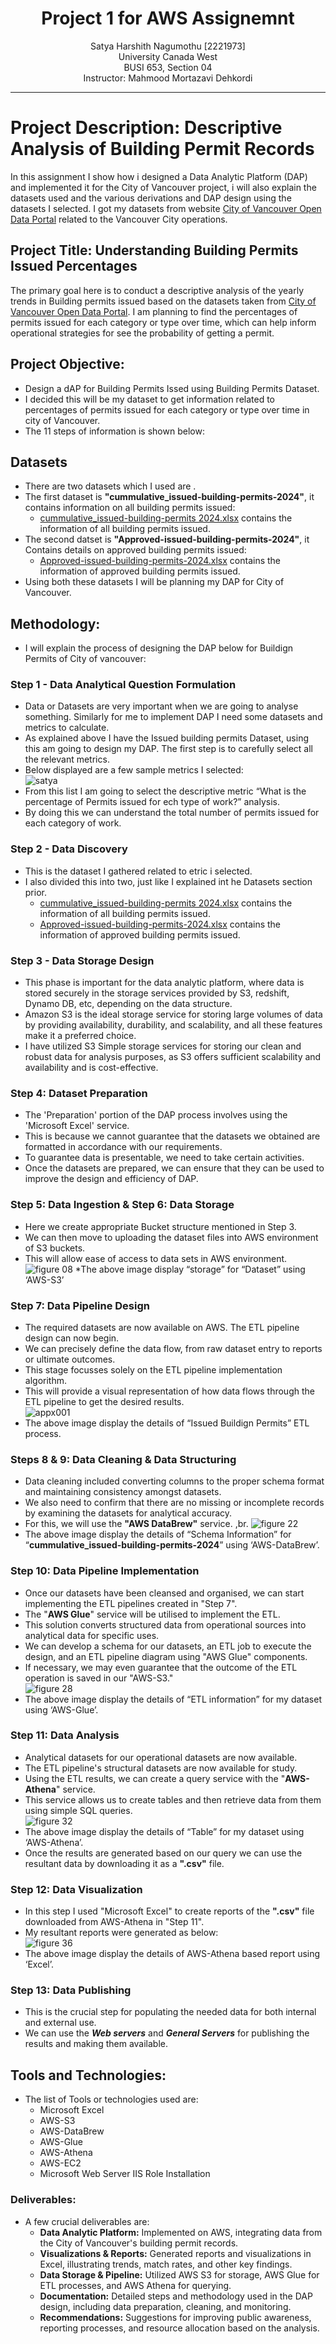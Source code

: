 <h1 align="center">Project 1 for AWS Assignemnt</h1>
<p align="center">
Satya Harshith Nagumothu [2221973] <br>
University Canada West<br>
BUSI 653, Section 04<br>
Instructor: Mahmood Mortazavi Dehkordi<br>
</p>

___

# Project Description: Descriptive Analysis of Building Permit Records
In this assignment I show how i designed a Data Analytic Platform (DAP) and implemented it for the City of Vancouver project, i will also explain the datasets used and the various derivations and DAP design using the datasets I selected. I got my datasets from website [City of Vancouver Open Data Portal](https://opendata.vancouver.ca/explore/dataset/issued-building-permits/information/) related to the Vancouver City operations.

## Project Title: Understanding Building Permits Issued Percentages
The primary goal here is to conduct a descriptive analysis of the yearly trends in Building permits issued based on the datasets taken from [City of Vancouver Open Data Portal](https://opendata.vancouver.ca/explore/dataset/issued-building-permits/information/). I am planning to find the percentages of permits issued for each category or type over time, which can help inform operational strategies for see the probability of getting a permit.
## Project Objective:
* Design a dAP for Building Permits Issed using Building Permits Dataset.
* I decided this will be my dataset to get information related to percentages of permits issued for each category or type over time in city of Vancouver.
* The 11 steps of information is shown below: <br>
## Datasets
* There are two datasets which I used are .
* The first dataset is **"cummulative_issued-building-permits-2024"**, it contains information on all building permits issued:
  * [cummulative_issued-building-permits 2024.xlsx](https://github.com/user-attachments/files/17004724/cummulative_issued-building-permits.2024.xlsx) contains the information of all building permits issued.
* The second datset is **"Approved-issued-building-permits-2024"**, it Contains details on approved building permits issued:
  * [Approved-issued-building-permits-2024.xlsx](https://github.com/user-attachments/files/17004726/Approved-issued-building-permits-2024.xlsx) contains the information of approved building permits issued.
* Using both these datasets I will be planning my DAP for City of Vancouver.
## Methodology:
* I will explain the process of designing the DAP below for Buildign Permits of City of vancouver:
### Step 1 - Data Analytical Question Formulation
* Data or Datasets are very important when we are going to analyse something. Similarly for me to implement DAP I need some datasets and metrics to calculate.
* As explained above I have the Issued building permits Dataset, using this am going to design my DAP. The first step is to carefully select all the relevant metrics.
* Below displayed are a few sample metrics I selected: <br>
![satya](https://github.com/user-attachments/assets/f4e65b96-e2bd-4d63-b67b-cee573d7471c)
*  From this list I am going to select the descriptive metric “What is the percentage of Permits issued for ech type of work?” analysis.
*  By doing this we can understand the total number of permits issued for each category of work.
### Step 2 - Data Discovery
* This is the dataset I gathered related to etric i selected.
* I also divided this into two, just like I explained int he Datasets section prior.
  * [cummulative_issued-building-permits 2024.xlsx](https://github.com/user-attachments/files/17004724/cummulative_issued-building-permits.2024.xlsx) contains the information of all building permits issued.
  * [Approved-issued-building-permits-2024.xlsx](https://github.com/user-attachments/files/17004726/Approved-issued-building-permits-2024.xlsx) contains the information of approved building permits issued.
 ### Step 3 - Data Storage Design
* This phase is important for the data analytic platform, where data is stored securely in the storage services provided by S3, redshift, Dynamo DB, etc, depending on the data structure.
* Amazon S3 is the ideal storage service for storing large volumes of data by providing availability, durability, and scalability, and all these features make it a preferred choice.
* I have utilized S3 Simple storage services for storing our clean and robust data for analysis purposes, as S3 offers sufficient scalability and availability and is cost-effective.
### Step 4: Dataset Preparation
* The 'Preparation' portion of the DAP process involves using the 'Microsoft Excel' service.
* This is because we cannot guarantee that the datasets we obtained are formatted in accordance with our requirements.
* To guarantee data is presentable, we need to take certain activities.
* Once the datasets are prepared, we can ensure that they can be used to improve the design and efficiency of DAP.
### Step 5: Data Ingestion & Step 6: Data Storage
* Here we create appropriate Bucket structure mentioned in Step 3.
* We can then move to uploading the dataset files into AWS environment of S3 buckets.
* This will allow ease of access to data sets in AWS environment.<br>
![figure 08](https://github.com/user-attachments/assets/076345fb-6dd9-4d26-a9c0-5fe32b53e3d5)
*The above image display “storage” for “Dataset” using ‘AWS-S3’<br>
### Step 7: Data Pipeline Design 
* The required datasets are now available on AWS. The ETL pipeline design can now begin.
* We can precisely define the data flow, from raw dataset entry to reports or ultimate outcomes.
* This stage focusses solely on the ETL pipeline implementation algorithm.
* This will provide a visual representation of how data flows through the ETL pipeline to get the desired results.<br>
![appx001](https://github.com/user-attachments/assets/63eaf976-1ccd-45fd-afcc-ef4accc1652c)
* The above image display the details of “Issued Buildign Permits” ETL process.
### Steps 8 & 9: Data Cleaning & Data Structuring
* Data cleaning included converting columns to the proper schema format and maintaining consistency amongst datasets.
* We also need to confirm that there are no missing or incomplete records by examining the datasets for analytical accuracy.
* For this, we will use the **"AWS DataBrew"** service. ,br.
![figure 22](https://github.com/user-attachments/assets/10cf90b5-ec4f-4027-afbf-1fabf3efeb48)
* The above image display the details of “Schema Information” for “**cummulative_issued-building-permits-2024**” using ‘AWS-DataBrew’.
### Step 10: Data Pipeline Implementation 
* Once our datasets have been cleansed and organised, we can start implementing the ETL pipelines created in "Step 7".
* The "**AWS Glue**" service will be utilised to implement the ETL.
* This solution converts structured data from operational sources into analytical data for specific uses.
* We can develop a schema for our datasets, an ETL job to execute the design, and an ETL pipeline diagram using "AWS Glue" components.
* If necessary, we may even guarantee that the outcome of the ETL operation is saved in our "AWS-S3."<br>
![figure 28](https://github.com/user-attachments/assets/69993e09-479d-4922-8e0f-545f5572b0ec)
* The above image display the details of “ETL information” for my dataset using ‘AWS-Glue’.
### Step 11: Data Analysis 
* Analytical datasets for our operational datasets are now available.
* The ETL pipeline's structural datasets are now available for study.
* Using the ETL results, we can create a query service with the "**AWS-Athena**" service.
* This service allows us to create tables and then retrieve data from them using simple SQL queries.<br>
![figure 32](https://github.com/user-attachments/assets/ad71ae7a-e4d0-4108-8123-636ca41e9102)
* The above image display the details of “Table” for my dataset using ‘AWS-Athena’.
* Once the results are generated based on our query we can use the resultant data by downloading it as a **".csv"** file.
### Step 12: Data Visualization 
* In this step I used "Microsoft Excel" to create reports of the **".csv"** file downloaded from AWS-Athena in "Step 11".
* My resultant reports were generated as below:<br>
![figure 36](https://github.com/user-attachments/assets/338a4dff-cb64-44a5-8c4b-6ea6e14cc621)
* The above image display the details of AWS-Athena based report using ‘Excel’.
### Step 13: Data Publishing
* This is the crucial step for populating the needed data for both internal and external use.
* We can use the ***Web servers*** and ***General Servers*** for publishing the results and making them available.
## Tools and Technologies:
* The list of Tools or technologies used are:
  * Microsoft Excel
  * AWS-S3
  * AWS-DataBrew
  * AWS-Glue
  * AWS-Athena
  * AWS-EC2
  * Microsoft Web Server IIS Role Installation
### Deliverables:
* A few crucial deliverables are:
  * **Data Analytic Platform:** Implemented on AWS, integrating data from the City of Vancouver's building permit records.
  * **Visualizations & Reports:** Generated reports and visualizations in Excel, illustrating trends, match rates, and other key findings.
  * **Data Storage & Pipeline:** Utilized AWS S3 for storage, AWS Glue for ETL processes, and AWS Athena for querying.
  * **Documentation:** Detailed steps and methodology used in the DAP design, including data preparation, cleaning, and monitoring.
  * **Recommendations:** Suggestions for improving public awareness, reporting processes, and resource allocation based on the analysis. <br>
